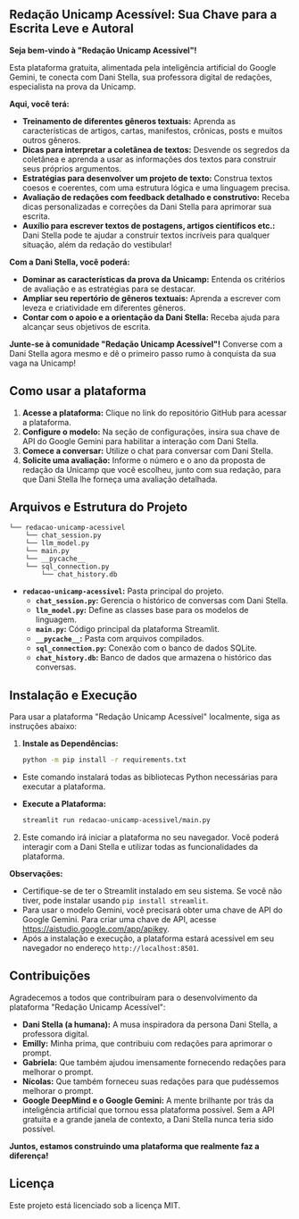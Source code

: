 ## Redação Unicamp Acessível: Sua Chave para a Escrita Leve e Autoral

**Seja bem-vindo à "Redação Unicamp Acessível"!**

Esta plataforma gratuita, alimentada pela inteligência artificial do 
Google Gemini, te conecta com Dani Stella, sua professora digital de 
redações, especialista na prova da Unicamp.

**Aqui, você terá:**

- **Treinamento de diferentes gêneros textuais:** Aprenda as características de artigos, cartas, manifestos, crônicas, posts e muitos outros gêneros.
- **Dicas para interpretar a coletânea de textos:** Desvende os segredos da coletânea e aprenda a usar as informações dos textos para construir seus próprios argumentos.
- **Estratégias para desenvolver um projeto de texto:** Construa textos coesos e coerentes, com uma estrutura lógica e uma linguagem precisa.
- **Avaliação de redações com feedback detalhado e construtivo:** Receba dicas personalizadas e correções da Dani Stella para aprimorar sua escrita.
- **Auxílio para escrever textos de postagens, artigos científicos etc.:** Dani Stella pode te ajudar a construir textos incríveis para qualquer situação, além da redação do vestibular!

**Com a Dani Stella, você poderá:**

- **Dominar as características da prova da Unicamp:** Entenda os critérios de avaliação e as estratégias para se destacar.
- **Ampliar seu repertório de gêneros textuais:** Aprenda a escrever com leveza e criatividade em diferentes gêneros.
- **Contar com o apoio e a orientação da Dani Stella:** Receba ajuda para alcançar seus objetivos de escrita.

**Junte-se à comunidade "Redação Unicamp Acessível"!**  Converse com a Dani Stella agora mesmo e dê o primeiro passo rumo à conquista da sua vaga na Unicamp!

## Como usar a plataforma

1. **Acesse a plataforma:** Clique no link do repositório GitHub para acessar a plataforma.
2. **Configure o modelo:** Na seção de configurações, insira sua chave de API do Google Gemini para habilitar a interação com Dani Stella.
3. **Comece a conversar:** Utilize o chat para conversar com Dani Stella.
4. **Solicite uma avaliação:** Informe o número e o ano
da proposta de redação da Unicamp que você escolheu, junto com sua
redação, para que Dani Stella lhe forneça uma avaliação detalhada.

## Arquivos e Estrutura do Projeto

```
└── redacao-unicamp-acessivel
    └── chat_session.py
    └── llm_model.py
    └── main.py
    └── __pycache__
    └── sql_connection.py
        └── chat_history.db

```

- **`redacao-unicamp-acessivel`:** Pasta principal do projeto.
    - **`chat_session.py`:** Gerencia o histórico de conversas com Dani Stella.
    - **`llm_model.py`:** Define as classes base para os modelos de linguagem.
    - **`main.py`:** Código principal da plataforma Streamlit.
    - **`__pycache__`:** Pasta com arquivos compilados.
    - **`sql_connection.py`:** Conexão com o banco de dados SQLite.
    - **`chat_history.db`:** Banco de dados que armazena o histórico das conversas.

## Instalação e Execução

Para usar a plataforma "Redação Unicamp Acessível" localmente, siga as instruções abaixo:

1. **Instale as Dependências:**
    
    ```bash
    python -m pip install -r requirements.txt
    
    ```
    
- Este comando instalará todas as bibliotecas Python necessárias para executar a plataforma.
- **Execute a Plataforma:**
    
    ```bash
    streamlit run redacao-unicamp-acessivel/main.py
    
    ```
    
2. Este comando irá iniciar a plataforma no seu navegador. Você poderá
interagir com a Dani Stella e utilizar todas as funcionalidades da
plataforma.

**Observações:**

- Certifique-se de ter o Streamlit instalado em seu sistema. Se você não tiver, pode instalar usando `pip install streamlit`.
- Para usar o modelo Gemini, você precisará obter uma chave de API do Google Gemini. Para criar uma chave de API, acesse https://aistudio.google.com/app/apikey.
- Após a instalação e execução, a plataforma estará acessível em seu navegador no endereço `http://localhost:8501`.

## Contribuições

Agradecemos a todos que contribuíram para o desenvolvimento da plataforma "Redação Unicamp Acessível":

- **Dani Stella (a humana):** A musa inspiradora da persona Dani Stella, a professora digital.
- **Emilly:** Minha prima, que contribuiu com redações para aprimorar o prompt.
- **Gabriela:** Que também ajudou imensamente fornecendo redações para melhorar o prompt.
- **Nícolas:** Que também forneceu suas redações para que pudéssemos melhorar o prompt.
- **Google DeepMind e o Google Gemini:** A mente
brilhante por trás da inteligência artificial que tornou essa plataforma possível. Sem a API gratuita e a grande janela de contexto, a Dani
Stella nunca teria sido possível.

**Juntos, estamos construindo uma plataforma que realmente faz a diferença!**

## Licença

Este projeto está licenciado sob a licença MIT.
